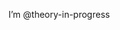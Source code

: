 I’m @theory-in-progress

<!---
theory-in-progress/theory-in-progress is a ✨ special ✨ repository because its `README.md` (this file) appears on your GitHub profile.
You can click the Preview link to take a look at your changes.
--->
